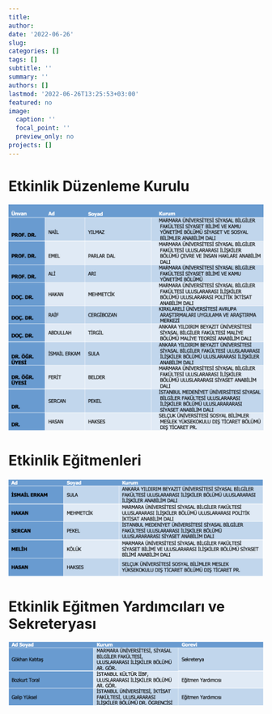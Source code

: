 ```yaml
---
title: 
author: 
date: '2022-06-26'
slug: 
categories: []
tags: []
subtitle: ''
summary: ''
authors: []
lastmod: '2022-06-26T13:25:53+03:00'
featured: no
image:
  caption: ''
  focal_point: ''
  preview_only: no
projects: []
---
```


# Etkinlik Düzenleme Kurulu

![](images/Screen%20Shot%202022-07-02%20at%2011.27.18%20AM.png)

# Etkinlik Eğitmenleri

![](images/Screen%20Shot%202022-07-02%20at%2011.30.16%20AM.png)

# Etkinlik Eğitmen Yardımcıları ve Sekreteryası

![](images/Screen%20Shot%202022-07-02%20at%2011.30.27%20AM.png)
